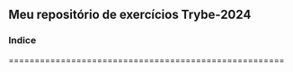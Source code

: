  ## Meu repositório de exercícios Trybe-2024 ##
 ### Indice ###
=====================================================


 
